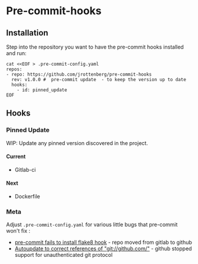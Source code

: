 # Pre-commit-hooks


## Installation


Step into the repository you want to have the pre-commit hooks installed and run:


```
cat <<EOF > .pre-commit-config.yaml
repos:
- repo: https://github.com/jrottenberg/pre-commit-hooks
  rev: v1.0.0 #  pre-commit update  - to keep the version up to date
  hooks:
    - id: pinned_update
EOF
```

## Hooks


### Pinned Update


WIP: Update any pinned version discovered in the project.

#### Current

 - Gitlab-ci


#### Next

 - Dockerfile




### Meta

Adjust `.pre-commit-config.yaml` for various little bugs that pre-commit won't fix :

 - [pre-commit fails to install flake8 hook](https://github.com/pre-commit/pre-commit/issues/2596) - repo moved from gitlab to github
 - [Autoupdate to correct references of "git://github.com/"](https://github.com/pre-commit/pre-commit/issues/2212) - github stopped support for unauthenticated git protocol
